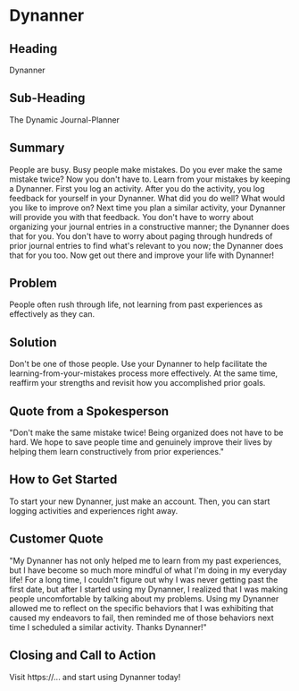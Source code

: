 # Dynanner #
 
## Heading ##
  Dynanner

## Sub-Heading ##
  The Dynamic Journal-Planner

## Summary ##
  People are busy. Busy people make mistakes. Do you ever make the same mistake twice? Now you don't have to. Learn from your mistakes by keeping a Dynanner. First you log an activity. After you do the activity, you log feedback for yourself in your Dynanner. What did you do well? What would you like to improve on? Next time you plan a similar activity, your Dynanner will provide you with that feedback. You don't have to worry about organizing your journal entries in a constructive manner; the Dynanner does that for you. You don't have to worry about paging through hundreds of prior journal entries to find what's relevant to you now; the Dynanner does that for you too. Now get out there and improve your life with Dynanner!
 
## Problem ##
  People often rush through life, not learning from past experiences as effectively as they can. 

## Solution ##
  Don't be one of those people. Use your Dynanner to help facilitate the learning-from-your-mistakes process more effectively. At the same time, reaffirm your strengths and revisit how you accomplished prior goals.

## Quote from a Spokesperson ##
  "Don't make the same mistake twice! Being organized does not have to be hard. We hope to save people time and genuinely improve their lives by helping them learn constructively from prior experiences."

## How to Get Started ##
  To start your new Dynanner, just make an account. Then, you can start logging activities and experiences right away. 

## Customer Quote ##
  "My Dynanner has not only helped me to learn from my past experiences, but I have become so much more mindful of what I'm doing in my everyday life! For a long time, I couldn't figure out why I was never getting past the first date, but after I started using my Dynanner, I realized that I was making people uncomfortable by talking about my problems. Using my Dynanner allowed me to reflect on the specific behaviors that I was exhibiting that caused my endeavors to fail, then reminded me of those behaviors next time I scheduled a similar activity. Thanks Dynanner!" 

## Closing and Call to Action ##
  Visit https://... and start using Dynanner today!
  